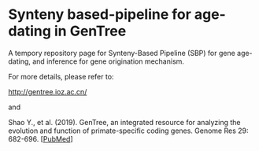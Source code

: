 
# Synteny based-pipeline for age-dating in GenTree

A tempory repository page for Synteny-Based Pipeline (SBP) for gene age-dating, and inference for gene origination mechanism.

For more details, please refer to:

http://gentree.ioz.ac.cn/

and

Shao Y., et al. (2019). GenTree, an integrated resource for analyzing the evolution and function of primate-specific coding genes. Genome Res 29: 682-696.
[[PubMed](https://www.ncbi.nlm.nih.gov/pubmed/30862647)]
